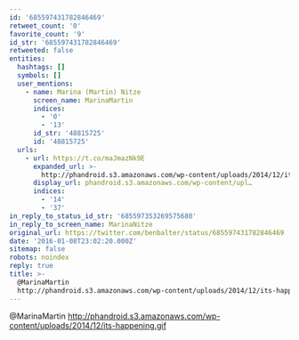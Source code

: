 ```yaml
---
id: '685597431782846469'
retweet_count: '0'
favorite_count: '9'
id_str: '685597431782846469'
retweeted: false
entities:
  hashtags: []
  symbols: []
  user_mentions:
    - name: Marina (Martin) Nitze
      screen_name: MarinaMartin
      indices:
        - '0'
        - '13'
      id_str: '48815725'
      id: '48815725'
  urls:
    - url: https://t.co/maJmazNk9E
      expanded_url: >-
        http://phandroid.s3.amazonaws.com/wp-content/uploads/2014/12/its-happening.gif
      display_url: phandroid.s3.amazonaws.com/wp-content/upl…
      indices:
        - '14'
        - '37'
in_reply_to_status_id_str: '685597353269575680'
in_reply_to_screen_name: MarinaNitze
original_url: https://twitter.com/benbalter/status/685597431782846469
date: '2016-01-08T23:02:20.000Z'
sitemap: false
robots: noindex
reply: true
title: >-
  @MarinaMartin
  http://phandroid.s3.amazonaws.com/wp-content/uploads/2014/12/its-happening.gif
---
```


@MarinaMartin http://phandroid.s3.amazonaws.com/wp-content/uploads/2014/12/its-happening.gif